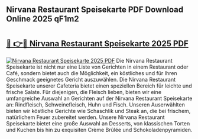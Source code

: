 ## Nirvana Restaurant Speisekarte PDF Download Online 2025 qF1m2

# <h2><a href="http://gcc77g1.nevu.top/?p=Nirvana+Restaurant+Speisekarte">🔗 👉🔴 Nirvana Restaurant Speisekarte 2025 PDF</a></h2>

[![Nirvana Restaurant Speisekarte 2025 PDF](https://i.imgur.com/dBaPXMq.png)](http://gcc77g1.nevu.top/?p=Nirvana+Restaurant+Speisekarte)
Die Nirvana Restaurant Speisekarte ist nicht nur eine Liste von Gerichten in einem Restaurant oder Café, sondern bietet auch die Möglichkeit, ein köstliches und für Ihren Geschmack geeignetes Gericht auszuwählen. Die Nirvana Restaurant Speisekarte unserer Cafeteria bietet einen speziellen Bereich für leichte und frische Salate. Für diejenigen, die Fleisch lieben, bieten wir eine umfangreiche Auswahl an Gerichten auf der Nirvana Restaurant Speisekarte an: Rindfleisch, Schweinefleisch, Huhn und Fisch. Unseren Auserwählten bieten wir köstliche Gerichte wie Schaschlik und Steak an, die bei frischem, natürlichem Feuer zubereitet werden. Unsere Nirvana Restaurant Speisekarte bietet eine große Auswahl an Desserts, von klassischen Torten und Kuchen bis hin zu exquisiten Crème Brûlée und Schokoladenpyramiden.
